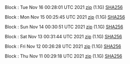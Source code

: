 Block [](https://testnet-insight.dashevo.org/insight/block/): Tue Nov 16 00:28:01 UTC 2021 [zip](https://dash-bootstrap.ams3.digitaloceanspaces.com/testnet/2021-11-16/bootstrap.dat.zip) (1.1G) [SHA256](https://dash-bootstrap.ams3.digitaloceanspaces.com/testnet/2021-11-16/sha256.txt)

Block [](https://testnet-insight.dashevo.org/insight/block/): Mon Nov 15 00:25:45 UTC 2021 [zip](https://dash-bootstrap.ams3.digitaloceanspaces.com/testnet/2021-11-15/bootstrap.dat.zip) (1.1G) [SHA256](https://dash-bootstrap.ams3.digitaloceanspaces.com/testnet/2021-11-15/sha256.txt)

Block [](https://testnet-insight.dashevo.org/insight/block/): Sun Nov 14 00:30:51 UTC 2021 [zip](https://dash-bootstrap.ams3.digitaloceanspaces.com/testnet/2021-11-14/bootstrap.dat.zip) (1.1G) [SHA256](https://dash-bootstrap.ams3.digitaloceanspaces.com/testnet/2021-11-14/sha256.txt)

Block [](https://testnet-insight.dashevo.org/insight/block/): Sat Nov 13 00:31:44 UTC 2021 [zip](https://dash-bootstrap.ams3.digitaloceanspaces.com/testnet/2021-11-13/bootstrap.dat.zip) (1.1G) [SHA256](https://dash-bootstrap.ams3.digitaloceanspaces.com/testnet/2021-11-13/sha256.txt)

Block [](https://testnet-insight.dashevo.org/insight/block/): Fri Nov 12 00:26:28 UTC 2021 [zip](https://dash-bootstrap.ams3.digitaloceanspaces.com/testnet/2021-11-12/bootstrap.dat.zip) (1.1G) [SHA256](https://dash-bootstrap.ams3.digitaloceanspaces.com/testnet/2021-11-12/sha256.txt)

Block [](https://testnet-insight.dashevo.org/insight/block/): Thu Nov 11 00:29:18 UTC 2021 [zip](https://dash-bootstrap.ams3.digitaloceanspaces.com/testnet/2021-11-11/bootstrap.dat.zip) (1.1G) [SHA256](https://dash-bootstrap.ams3.digitaloceanspaces.com/testnet/2021-11-11/sha256.txt)
